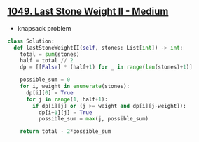 ## [1049. Last Stone Weight II - Medium](https://leetcode.com/problems/last-stone-weight-ii/)

- knapsack problem

```python
class Solution:
  def lastStoneWeightII(self, stones: List[int]) -> int:
    total = sum(stones)
    half = total // 2
    dp = [[False] * (half+1) for _ in range(len(stones)+1)]

    possible_sum = 0
    for i, weight in enumerate(stones):
      dp[i][0] = True
      for j in range(1, half+1):
        if dp[i][j] or (j >= weight and dp[i][j-weight]):
          dp[i+1][j] = True
          possible_sum = max(j, possible_sum)

    return total - 2*possible_sum
```
